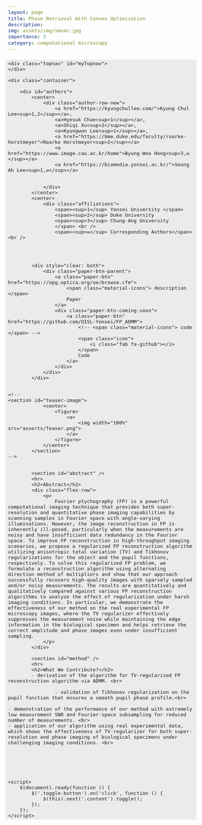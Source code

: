 ```yaml
---
layout: page
title: Phase Retrieval With Convex Optimization
description: 
img: assets/img/smear.jpg
importance: 2
category: computational microscopy
---
```




<script type="text/javascript" charset="utf-8"
    src="https://ajax.googleapis.com/ajax/libs/jquery/1.3.2/jquery.min.js"></script>
<script id="MathJax-script" async src="https://cdn.jsdelivr.net/npm/mathjax@3/es5/tex-mml-chtml.js"></script>

<link rel="stylesheet" href="https://cdnjs.cloudflare.com/ajax/libs/font-awesome/5.15.1/css/all.min.css">


<link href="https://fonts.googleapis.com/css?family=Google+Sans|Noto+Sans|Castoro" rel="stylesheet">

<link rel="stylesheet" href="./static/css/bulma.min.css">
<link rel="stylesheet" href="./static/css/bulma-carousel.min.css">
<link rel="stylesheet" href="./static/css/bulma-slider.min.css">
<link rel="stylesheet" href="./static/css/fontawesome.all.min.css">
<link rel="stylesheet" href="https://cdn.jsdelivr.net/gh/jpswalsh/academicons@1/css/academicons.min.css">
<link rel="stylesheet" href="./static/css/index.css">
<link rel="icon" href="./static/images/shail_logo.jpeg">

<script src="https://ajax.googleapis.com/ajax/libs/jquery/3.5.1/jquery.min.js"></script>
<script defer src="./static/js/fontawesome.all.min.js"></script>
<script src="./static/js/bulma-carousel.min.js"></script>
<script src="./static/js/bulma-slider.min.js"></script>
<script src="./static/js/index.js"></script>


<style type="text/css">
    body {
        font-family: "Titillium Web", "HelveticaNeue-Light", "Helvetica Neue Light", "Helvetica Neue", Helvetica, Arial, "Lucida Grande", sans-serif;
        font-weight: 300;
        font-size: 17px;
        margin-left: auto;
        margin-right: auto;
    }

    @media screen and (min-width: 980px) {
        body {
            width: 980px;
        }
    }
    
    h1 {
        font-weight: 300;
        line-height: 1.15em;
    }
    
    h2 {
        font-size: 1.75em;
    }
    
    a:link,
    a:visited {
        color: #5364cc;
        text-decoration: none;
    }
    
    a:hover {
        color: #208799;
    }
    
    h1 {
        text-align: center;
    }
    
    h2,
    h3 {
        text-align: left;
    }
    
    h1 {
        font-size: 40px;
        font-weight: 500;
    }
    
    h2 {
        font-weight: 400;
        margin: 16px 0px 4px 0px;
    }
    
    h3 {
        font-weight: 600;
        margin: 16px 0px 4px 0px;
    }
    
    .paper-title {
        padding: 1px 0px 1px 0px;
    }
    
    section {
        margin: 32px 0px 32px 0px;
        text-align: justify;
        clear: both;
    }
    
    .col-5 {
        width: 20%;
        float: left;
    }
    
    .col-4 {
        width: 25%;
        float: left;
    }
    
    .col-3 {
        width: 33%;
        float: left;
    }
    
    .col-2 {
        width: 50%;
        float: left;
    }
    
    .col-1 {
        width: 100%;
        float: left;
    }
    
    .author-row,
    .affil-row {
        font-size: 26px;
    }
    
    .author-row-new {
        text-align: center;
    }
    
    .author-row-new a {
        display: inline-block;
        font-size: 20px;
        padding: 4px;
    }
    
    .author-row-new sup {
        color: #313436;
        font-size: 12px;
    }
    
    .affiliations-new {
        font-size: 18px;
        text-align: center;
        width: 80%;
        margin: 0 auto;
        margin-bottom: 20px;
    }
    
    .row {
        margin: 16px 0px 16px 0px;
    }
    
    .authors {
        font-size: 26px;
    }
    
    .affiliatons {
        font-size: 18px;
    }
    
    .affil-row {
        margin-top: 18px;
    }
    
    .teaser {
        max-width: 100%;
    }
    
    .text-center {
        text-align: center;
    }
    
    .screenshot {
        width: 256px;
        border: 1px solid #ddd;
    }
    
    .screenshot-el {
        margin-bottom: 16px;
    }
    
    hr {
        height: 1px;
        border: 0;
        border-top: 1px solid #ddd;
        margin: 0;
    }
    
    .material-icons {
        vertical-align: -6px;
    }
    
    p {
        line-height: 1.25em;
    }
    
    .caption {
        font-size: 16px;
        color: #062817;
        margin-top: 4px;
        margin-bottom: 10px;
    }
    
    video {
        display: block;
        margin: auto;
    }
    
    figure {
        display: block;
        margin: auto;
        margin-top: 10px;
        margin-bottom: 10px;
    }
    
    #bibtex pre {
        font-size: 14px;
        background-color: #eee;
        padding: 16px;
    }
    
    .blue {
        color: #2c82c9;
        font-weight: bold;
    }
    
    .orange {
        color: #d35400;
        font-weight: bold;
    }
    
    .flex-row {
        display: flex;
        flex-flow: row wrap;
        padding: 0;
        margin: 0;
        list-style: none;
    }
    
    .paper-btn-coming-soon {
        position: relative;
        top: 0;
        left: 0;
    }
    
    .coming-soon {
        position: absolute;
        top: -15px;
        right: -15px;
    }
    
    .paper-btn {
        position: relative;
        text-align: center;
    
        display: inline-block;
        margin: 8px;
        padding: 8px 8px;
    
        border-width: 0;
        outline: none;
        border-radius: 4px;
    
        background-color: #665f5c;
        color: white !important;
        font-size: 16px;
        /* width: 100px; */
        font-weight: 600;
    }
    
    .paper-btn-parent {
        display: flex;
        justify-content: center;
        margin: 16px 0px;
    }
    
    .paper-btn:hover {
        opacity: 0.85;
    }
    
    .container {
        margin-left: auto;
        margin-right: auto;
        padding-left: 16px;
        padding-right: 16px;
    }
    
    .venue {
        font-size: 23px;
    }
    
    .topnav {
        background-color: #EEEEEE;
        overflow: hidden;
    }
    
    .topnav div {
        max-width: 1070px;
        margin: 0 auto;
    }
    
    .topnav a {
        display: inline-block;
        color: black;
        text-align: center;
        vertical-align: middle;
        padding: 16px 16px;
        text-decoration: none;
        font-size: 18px;
    }
    
    .topnav img {
        padding: 2px 0px;
        width: 100%;
        margin: 0.2em 0px 0.3em 0px;
        vertical-align: middle;
    }
    
    pre {
        font-size: 0.9em;
        padding-left: 7px;
        padding-right: 7px;
        padding-top: 3px;
        padding-bottom: 3px;
        border-radius: 3px;
        background-color: rgb(235, 235, 235);
        overflow-x: auto;
    }
    
    .download-thumb {
        display: flex;
    }
    
    @media only screen and (max-width: 620px) {
        .download-thumb {
            display: none;
        }
    }
    
    .paper-stuff {
        width: 50%;
        font-size: 20px;
    }
    
    @media only screen and (max-width: 620px) {
        .paper-stuff {
            width: 100%;
        }
    }
    
    * {
        box-sizing: border-box;
    }
    
    .column {
        text-align: center;
        float: left;
        width: 16.666%;
        padding: 5px;
    }
    
    .column3 {
        text-align: center;
        float: left;
        width: 33.333%;
        padding: 5px;
    }
    
    .border-right {
        border-right: 1px solid black;
    }
    
    .border-bottom {
        border-bottom: 1px solid black;
    }


    /* Clearfix (clear floats) */
    .row::after {
        content: "";
        clear: both;
        display: table;
    }
    
    /* Responsive layout - makes the three columns stack on top of each other instead of next to each other */
    @media screen and (max-width: 500px) {
        .column {
            width: 100%;
        }
    }
    
    @media screen and (max-width: 500px) {
        .column3 {
            width: 100%;
        }
    }
    
    .expandable-section .content {
        display: none;
        padding: 10px;
        border: 1px solid #ccc;
        margin-top: 5px;
    }
    
    .toggle-button {
        cursor: pointer;
    }
</style>

<script type="text/javascript" src="../js/hidebib.js"></script>
<link href='https://fonts.googleapis.com/css?family=Titillium+Web:400,600,400italic,600italic,300,300italic'
    rel='stylesheet' type='text/css'>



<body>

    <div class="topnav" id="myTopnav">
    </div>

    <div class="container">
    
        <div id="authors">
            <center>
                <div class="author-row-new">
                    <a href="https://kyungchullee.com/">Kyung Chul Lee<sup>1,2</sup></a>,
                    <a>Hyesuk Chae<sup>1</sup></a>,
                    <a>Shiqi Xu<sup>2</sup></a>,
                    <a>Kyungwon Lee<sup>1</sup></a>,
                    <a href="https://bme.duke.edu/faculty/roarke-horstmeyer">Roarke Horstmeyer<sup>2</sup></a>
                    <a href="https://www.image.cau.ac.kr/home">Byung-Woo Hong<sup>3,✉</sup></a>
                    <a href="https://biomedia.yonsei.ac.kr/">Seung Ah Lee<sup>1,✉</sup></a>                
                    
                    
                </div>
            </center>
            <center>
                <div class="affiliations">
                    <span><sup>1</sup> Yonsei University </span> 
                    <span><sup>2</sup> Duke University
                    <span><sup>3</sup> Chung-Ang University
                    </span> <br />
                    <span><sup>✉</sup> Corresponding Authors</span> <br />
    


    
            <div style="clear: both">
                <div class="paper-btn-parent">
                    <a class="paper-btn" href="https://opg.optica.org/oe/browse.cfm">
                        <span class="material-icons"> description </span>
                        Paper
                    </a>
                    <div class="paper-btn-coming-soon">
                        <a class="paper-btn" href="https://github.com/OISL-Yonsei/FP_ADMM">
                            <!-- <span class="material-icons"> code </span> -->
                            <span class="icon">
                                <i class="fab fa-github"></i>
                            </span>
                            Code
                        </a>
                    </div>
                </div>
            </div>


    <!--
    <section id="teaser-image">
                <center>
                    <figure>
                        <a>
                            <img width="100%" src="asserts/Teaser.png">
                        </a>
                    </figure>
                </center>
            </section>
    -->
          
    
            <section id="abstract" />
            <hr>
            <h2>Abstract</h2>
            <div class="flex-row">
                <p>
                    Fourier ptychography (FP) is a powerful computational imaging technique that provides both super-resolution and quantitative phase imaging capabilities by scanning samples in Fourier space with angle-varying illuminations. However, the image reconstruction in FP is inherently ill-posed, particularly when the measurements are noisy and have insufficient data redundancy in the Fourier space. To improve FP reconstruction in high-throughput imaging scenarios, we propose a regularized FP reconstruction algorithm utilizing anisotropic total variation (TV) and Tikhonov regularizations for the object and the pupil functions, respectively. To solve this regularized FP problem, we formulate a reconstruction algorithm using alternating direction method of multipliers and show that our approach successfully recovers high-quality images with sparsely sampled and/or noisy measurements. The results are quantitatively and qualitatively compared against various FP reconstruction algorithms to analyze the effect of regularization under harsh imaging conditions. In particular, we demonstrate the effectiveness of our method on the real experimental FP microscopy images, where the TV regularizer effectively suppresses the measurement noise while maintaining the edge information in the biological specimen and helps retrieve the correct amplitude and phase images even under insufficient sampling. 
                </p>
            </div>
    
            <section id="method" />
            <hr>
            <h2>What We Contribute?</h2>
            - derivation of the algorithm for TV-regularized FP reconstruction algorithm via ADMM. <br>
            
    				- validation of Tikhonov regularization on the pupil function that ensures a smooth pupil phase profile.<br>
    
    - demonstration of the performance of our method with extremely low measurement SNR and Fourier-space subsampling for reduced number of measurements. <br>
    - application of our algorithm using real experimental data, which shows the effectiveness of TV-regularizer for both super-resolution and phase imaging of biological specimens under challenging imaging conditions. <br>
    
    




    <script>
        $(document).ready(function () {
            $('.toggle-button').on('click', function () {
                $(this).next('.content').toggle();
            });
        });
    </script>









